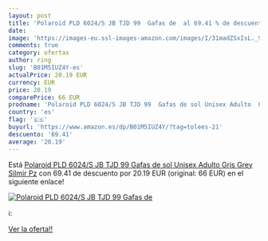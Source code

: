 ```yaml
---
layout: post
title: 'Polaroid PLD 6024/S JB TJD 99  Gafas de  al 69.41 % de descuento'
date: 
image: 'https://images-eu.ssl-images-amazon.com/images/I/31madZSxIsL._SL200_.jpg'
comments: true
category: ofertas
author: ring
slug: 'B01M5IUZ4Y-es'
actualPrice: 20.19 EUR
currency: EUR
price: 20.19
comparePrice: 66 EUR
prodname: 'Polaroid PLD 6024/S JB TJD 99  Gafas de sol Unisex Adulto  Gris Grey Silmir Pz'
country: 'es'
flag: '🇪🇸'
buyurl: 'https://www.amazon.es/dp/B01M5IUZ4Y/?tag=tolees-21'
descuento: '69.41'
average: '20.19'
---
```


Está [Polaroid PLD 6024/S JB TJD 99  Gafas de sol Unisex Adulto  Gris Grey Silmir Pz](https://www.amazon.es/dp/B01M5IUZ4Y/?tag=tolees-21) con 69.41 de descuento por 20.19 EUR (original: 66 EUR) en el siguiente enlace!

[![Polaroid PLD 6024/S JB TJD 99  Gafas de ](https://images-eu.ssl-images-amazon.com/images/I/31madZSxIsL._SL200_.jpg)](https://www.amazon.es/dp/B01M5IUZ4Y/?tag=tolees-21)

ℹ️:


[Ver la oferta!!](https://www.amazon.es/dp/B01M5IUZ4Y/?tag=tolees-21)
